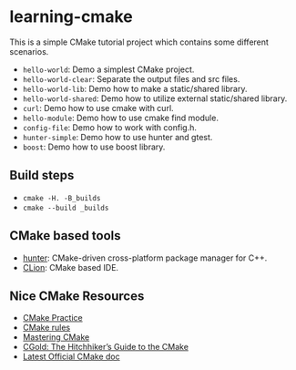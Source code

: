 # learning-cmake

This is a simple CMake tutorial project which contains some different scenarios.

* `hello-world`: Demo a simplest CMake project.
* `hello-world-clear`: Separate the output files and src files.
* `hello-world-lib`: Demo how to make a static/shared library.
* `hello-world-shared`: Demo how to utilize external static/shared library.
* `curl`: Demo how to use cmake with curl.
* `hello-module`: Demo how to use cmake find module.
* `config-file`: Demo how to work with config.h.
* `hunter-simple`: Demo how to use hunter and gtest.
* `boost`: Demo how to use boost library.

## Build steps
* `cmake -H. -B_builds`
* `cmake --build _builds`

## CMake based tools
* [hunter](https://github.com/ruslo/hunter): CMake-driven cross-platform package manager for C++.
* [CLion](https://www.jetbrains.com/clion/): CMake based IDE.

## Nice CMake Resources
* [CMake Practice](docs/cmake-practice.pdf)
* [CMake rules](docs/cmake-rules.pdf)
* [Mastering CMake](docs/mastering-cmake.pdf)
* [CGold: The Hitchhiker’s Guide to the CMake](https://cgold.readthedocs.io/en/latest/index.html)
* [Latest Official CMake doc](https://cmake.org/cmake/help/latest/index.html)
